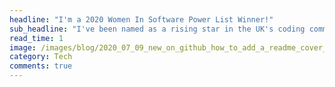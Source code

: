 ```yaml
---
headline: "I'm a 2020 Women In Software Power List Winner!"
sub_headline: "I've been named as a rising star in the UK's coding community."
read_time: 1
image: /images/blog/2020_07_09_new_on_github_how_to_add_a_readme_cover_to_your_github_profile/gh_profile_cover.jpg
category: Tech
comments: true
---
```


